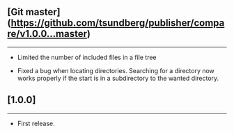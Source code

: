 ## [Git master] (https://github.com/tsundberg/publisher/compare/v1.0.0...master)
-----------------------------
* Limited the number of included files in a file tree

* Fixed a bug when locating directories. Searching for a directory now works properly if the start
  is in a subdirectory to the wanted directory.

## [1.0.0]
-----------------------------
* First release.